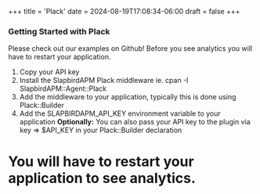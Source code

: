 +++
title = 'Plack'
date = 2024-08-19T17:08:34-06:00
draft = false
+++
### Getting Started with Plack

Please check out our examples on Github!
Before you see analytics you will have to restart your application.


1. Copy your API key
2. Install the SlapbirdAPM Plack middleware ie. cpan -I SlapbirdAPM::Agent::Plack
3. Add the middleware to your application, typically this is done using Plack::Builder
4. Add the SLAPBIRDAPM_API_KEY environment variable to your application
   **Optionally:** You can also pass your API key to the plugin via key => $API_KEY in your Plack::Builder declaration

# You will have to restart your application to see analytics.
